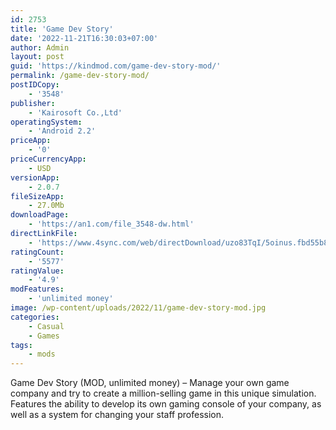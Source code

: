 ```yaml
---
id: 2753
title: 'Game Dev Story'
date: '2022-11-21T16:30:03+07:00'
author: Admin
layout: post
guid: 'https://kindmod.com/game-dev-story-mod/'
permalink: /game-dev-story-mod/
postIDCopy:
    - '3548'
publisher:
    - 'Kairosoft Co.,Ltd'
operatingSystem:
    - 'Android 2.2'
priceApp:
    - '0'
priceCurrencyApp:
    - USD
versionApp:
    - 2.0.7
fileSizeApp:
    - 27.0Mb
downloadPage:
    - 'https://an1.com/file_3548-dw.html'
directLinkFile:
    - 'https://www.4sync.com/web/directDownload/uzo83TqI/5oinus.fbd55b8cb0c818fb1661f802fe4b7ebd'
ratingCount:
    - '5577'
ratingValue:
    - '4.9'
modFeatures:
    - 'unlimited money'
image: /wp-content/uploads/2022/11/game-dev-story-mod.jpg
categories:
    - Casual
    - Games
tags:
    - mods
---
```


Game Dev Story (MOD, unlimited money) – Manage your own game company and try to create a million-selling game in this unique simulation. Features the ability to develop its own gaming console of your company, as well as a system for changing your staff profession.